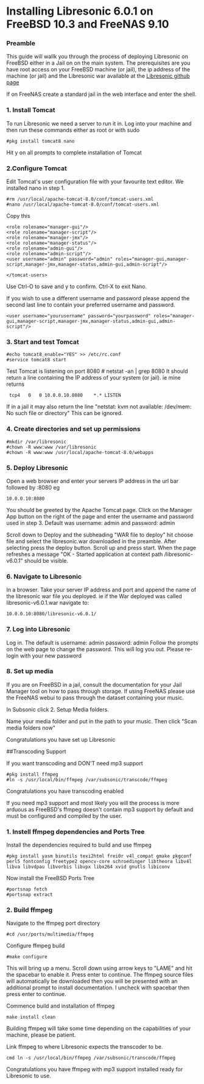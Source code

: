 # Installing Libresonic 6.0.1 on FreeBSD 10.3 and FreeNAS 9.10

### Preamble
This guide will wallk you through the process of deploying Libresonic on FreeBSD either in a Jail on on the main system.  The prerequisites are you have root access on your FreeBSD machine (or jail), the ip address of the machine (or jail) and the Libresonic war available at the [Libresonic github page](https://github.com/Libresonic/libresonic/releases)

If on FreeNAS create a standard jail in the web interface and enter the shell.

### 1. Install Tomcat
To run Libresonic we need a server to run it in.  Log into your machine and then run these commands either as root or with sudo

    #pkg install tomcat8 nano

Hit y on all prompts to complete installation of Tomcat

### 2.Configure Tomcat
Edit Tomcat's user configuration file with your favourite text editor.  We installed nano in step 1.

	#rm /usr/local/apache-tomcat-8.0/conf/tomcat-users.xml
    #nano /usr/local/apache-tomcat-8.0/conf/tomcat-users.xml 


Copy this
>	<tomcat-users xmlns="http://tomcat.apache.org/xml"
              xmlns:xsi="http://www.w3.org/2001/XMLSchema-instance"
              xsi:schemaLocation="http://tomcat.apache.org/xml tomcat-users.xsd"
              version="1.0">

	<role rolename="manager-gui"/>
 	<role rolename="manager-script"/>
 	<role rolename="manager-jmx"/>
 	<role rolename="manager-status"/>
 	<role rolename="admin-gui"/>
 	<role rolename="admin-script"/>
 	<user username="admin" password="admin" roles="manager-gui,manager-script,manager-jmx,manager-status,admin-gui,admin-script"/>

	</tomcat-users>

Use Ctrl-O to save and y to confirm.  Ctrl-X to exit Nano.

If you wish to use a different username and password please append the second last line to contain your preferred username and password.

    <user username="yourusername" password="yourpassword" roles="manager-gui,manager-script,manager-jmx,manager-status,admin-gui,admin-script"/>

### 3. Start and test Tomcat
    #echo tomcat8_enable="YES" >> /etc/rc.conf
    #service tomcat8 start

Test Tomcat is listening on port 8080
    # netstat -an | grep 8080
It should return a line containing the IP address of your system (or jail).  ie mine returns

     tcp4	0	0 10.0.0.10.8080	*.*	LISTEN
If in a jail it may also return the line "netstat: kvm not available: /dev/mem: No such file or directory" This can be ignored.

### 4. Create directories and set up permissions
    #mkdir /var/libresonic
    #chown -R www:www /var/libresonic
    #chown -R www:www /usr/local/apache-tomcat-8.0/webapps

### 5. Deploy Libresonic
Open a web browser and enter your servers IP address in the url bar followed by :8080  eg

    10.0.0.10:8080

You should be greeted by the Apache Tomcat page.  Click on the Manager App button on the right of the page and enter the username and password used in step 3.  Default was username: admin and password: admin

Scroll down to Deploy and the subheading "WAR file to deploy" hit choose file and select the libresonic.war downloaded in the preamble.  After selecting press the deploy button.  Scroll up and press start.  When the page refreshes a message "OK - Started application at context path /libresonic-v6.0.1" should be visible.

### 6. Navigate to Libresonic

In a browser.  Take your server IP address and port and append the name of the libresonic war file you deployed.
ie if the War deployed was called libresonic-v6.0.1.war navigate to:

    10.0.0.10:8080/libresonic-v6.0.1/

### 7. Log into Libresonic

Log in.  The default is username: admin password: admin
Follow the prompts on the web page to change the password.  This will log you out.  Please re-login with your new password

### 8. Set up media
If you are on FreeBSD in a jail, consult the documentation for your Jail Manager tool on how to pass through storage.  If using FreeNAS please use the FreeNAS webui to pass through the dataset containing your music.

In Subsonic click 2. Setup Media folders.

Name your media folder and put in the path to your music.  Then click "Scan media folders now"

Congratulations you have set up Libresonic

##Transcoding Support

If you want transcoding and DON'T need mp3 support

    #pkg install ffmpeg
    #ln -s /usr/local/bin/ffmpeg /var/subsonic/transcode/ffmpeg

Congratulations you have transcoding enabled

If you need mp3 support and most likely you will the process is more arduous as FreeBSD's ffmpeg doesn't contain mp3 support by default and must be configured and compiled by the user.

### 1. Instell ffmpeg dependencies and Ports Tree

Install the dependencies required to build and use ffmpeg

    #pkg install yasm binutils texi2html frei0r v4l_compat gmake pkgconf perl5 fontconfig freetype2 opencv-core schroedinger libtheora libv4l libva libvdpau libvorbis libvpx libx264 xvid gnutls libiconv

Now install the FreeBSD Ports Tree

    #portsnap fetch
    #portsnap extract
    

### 2. Build ffmpeg
Navigate to the ffmpeg port directory

    #cd /usr/ports/multimedia/ffmpeg

Configure ffmpeg build

    #make configure

This will bring up a menu.  Scroll down using arrow keys to "LAME" and hit the spacebar to enable it.  Press enter to continue.
The ffmpeg source files will automatically be downloaded then you will be presented with an additional prompt to install documentation.  I uncheck with spacebar then press enter to continue.  

Commence build and installation of ffmpeg

    make install clean

Building ffmpeg will take some time depending on the capabilities of your machine, please be patient.

Link ffmpeg to where Libresonic expects the transcoder to be.  

    cmd	ln -s /usr/local/bin/ffmpeg /var/subsonic/transcode/ffmpeg

Congratulations you have ffmpeg with mp3 support installed ready for Libresonic to use.
